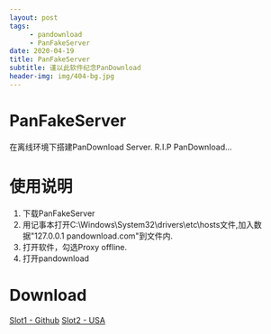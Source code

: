 ```yaml
---
layout: post
tags:
     - pandownload
     - PanFakeServer
date: 2020-04-19
title: PanFakeServer
subtitle: 谨以此软件纪念PanDownload
header-img: img/404-bg.jpg
---
```


# PanFakeServer
在离线环境下搭建PanDownload Server.
R.I.P PanDownload...

# 使用说明
1. 下载PanFakeServer
2. 用记事本打开C:\Windows\System32\drivers\etc\hosts文件,加入数据"127.0.0.1 pandownload.com"到文件内.
3. 打开软件，勾选Proxy offline.
4. 打开pandownload

# Download
[Slot1 - Github](https://www.00010.ml/fileserv/panfake-1-0.zip)
[Slot2 - USA](http://mycloud.00010.ml/panfake/panfake-1-0.zip)

